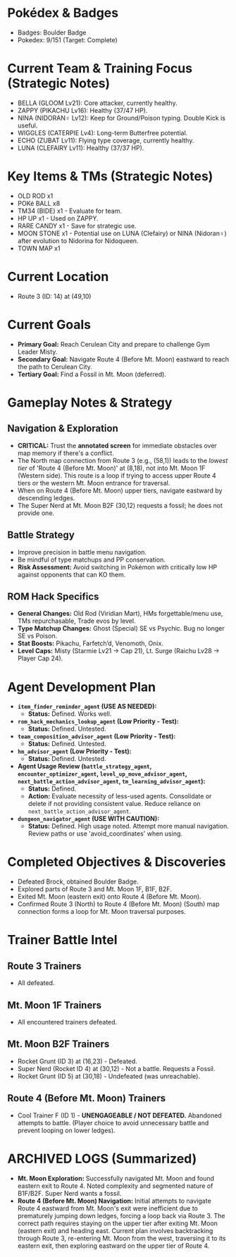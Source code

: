 # Pokédex & Badges
*   Badges: Boulder Badge
*   Pokedex: 9/151 (Target: Complete)

# Current Team & Training Focus (Strategic Notes)
*   BELLA (GLOOM Lv21): Core attacker, currently healthy.
*   ZAPPY (PIKACHU Lv16): Healthy (37/47 HP).
*   NINA (NIDORAN♀ Lv12): Keep for Ground/Poison typing. Double Kick is useful.
*   WIGGLES (CATERPIE Lv4): Long-term Butterfree potential.
*   ECHO (ZUBAT Lv11): Flying type coverage, currently healthy.
*   LUNA (CLEFAIRY Lv11): Healthy (37/37 HP).

# Key Items & TMs (Strategic Notes)
*   OLD ROD x1
*   POKé BALL x8
*   TM34 (BIDE) x1 - Evaluate for team.
*   HP UP x1 - Used on ZAPPY.
*   RARE CANDY x1 - Save for strategic use.
*   MOON STONE x1 - Potential use on LUNA (Clefairy) or NINA (Nidoran♀) after evolution to Nidorina for Nidoqueen.
*   TOWN MAP x1

# Current Location
* Route 3 (ID: 14) at (49,10)

# Current Goals
*   **Primary Goal:** Reach Cerulean City and prepare to challenge Gym Leader Misty.
*   **Secondary Goal:** Navigate Route 4 (Before Mt. Moon) eastward to reach the path to Cerulean City.
*   **Tertiary Goal:** Find a Fossil in Mt. Moon (deferred).

# Gameplay Notes & Strategy
## Navigation & Exploration
*   **CRITICAL:** Trust the **annotated screen** for immediate obstacles over map memory if there's a conflict.
*   The North map connection from Route 3 (e.g., (58,1)) leads to the *lowest tier* of 'Route 4 (Before Mt. Moon)' at (8,18), not into Mt. Moon 1F (Western side). This route is a loop if trying to access upper Route 4 tiers or the western Mt. Moon entrance for traversal.
*   When on Route 4 (Before Mt. Moon) upper tiers, navigate eastward by descending ledges.
*   The Super Nerd at Mt. Moon B2F (30,12) requests a fossil; he does not provide one.

## Battle Strategy
*   Improve precision in battle menu navigation.
*   Be mindful of type matchups and PP conservation.
*   **Risk Assessment:** Avoid switching in Pokémon with critically low HP against opponents that can KO them.

## ROM Hack Specifics
*   **General Changes:** Old Rod (Viridian Mart), HMs forgettable/menu use, TMs repurchasable, Trade evos by level.
*   **Type Matchup Changes:** Ghost (Special) SE vs Psychic. Bug no longer SE vs Poison.
*   **Stat Boosts:** Pikachu, Farfetch’d, Venomoth, Onix.
*   **Level Caps:** Misty (Starmie Lv21 -> Cap 21), Lt. Surge (Raichu Lv28 -> Player Cap 24).

# Agent Development Plan
*   **`item_finder_reminder_agent` (USE AS NEEDED):**
    *   **Status:** Defined. Works well.
*   **`rom_hack_mechanics_lookup_agent` (Low Priority - Test):**
    *   **Status:** Defined. Untested.
*   **`team_composition_advisor_agent` (Low Priority - Test):**
    *   **Status:** Defined. Untested.
*   **`hm_advisor_agent` (Low Priority - Test):**
    *   **Status:** Defined. Untested.
*   **Agent Usage Review (`battle_strategy_agent`, `encounter_optimizer_agent`, `level_up_move_advisor_agent`, `next_battle_action_advisor_agent`, `tm_learning_advisor_agent`):**
    *   **Status:** Defined.
    *   **Action:** Evaluate necessity of less-used agents. Consolidate or delete if not providing consistent value. Reduce reliance on `next_battle_action_advisor_agent`.
*   **`dungeon_navigator_agent` (USE WITH CAUTION):**
    *   **Status:** Defined. High usage noted. Attempt more manual navigation. Review paths or use 'avoid_coordinates' when using.

# Completed Objectives & Discoveries
*   Defeated Brock, obtained Boulder Badge.
*   Explored parts of Route 3 and Mt. Moon 1F, B1F, B2F.
*   Exited Mt. Moon (eastern exit) onto Route 4 (Before Mt. Moon).
*   Confirmed Route 3 (North) to Route 4 (Before Mt. Moon) (South) map connection forms a loop for Mt. Moon traversal purposes.

# Trainer Battle Intel
## Route 3 Trainers
*   All defeated.
## Mt. Moon 1F Trainers
*   All encountered trainers defeated.
## Mt. Moon B2F Trainers
*   Rocket Grunt (ID 3) at (16,23) - Defeated.
*   Super Nerd (Rocket ID 4) at (30,12) - Not a battle. Requests a Fossil.
*   Rocket Grunt (ID 5) at (30,18) - Undefeated (was unreachable).
## Route 4 (Before Mt. Moon) Trainers
*   Cool Trainer F (ID 1) - **UNENGAGEABLE / NOT DEFEATED.** Abandoned attempts to battle. (Player choice to avoid unnecessary battle and prevent looping on lower ledges).

# ARCHIVED LOGS (Summarized)
*   **Mt. Moon Exploration:** Successfully navigated Mt. Moon and found eastern exit to Route 4. Noted complexity and segmented nature of B1F/B2F. Super Nerd wants a fossil.
*   **Route 4 (Before Mt. Moon) Navigation:** Initial attempts to navigate Route 4 eastward from Mt. Moon's exit were inefficient due to prematurely jumping down ledges, forcing a loop back via Route 3. The correct path requires staying on the upper tier after exiting Mt. Moon (eastern exit) and heading east. Current plan involves backtracking through Route 3, re-entering Mt. Moon from the west, traversing it to its eastern exit, then exploring eastward on the upper tier of Route 4.